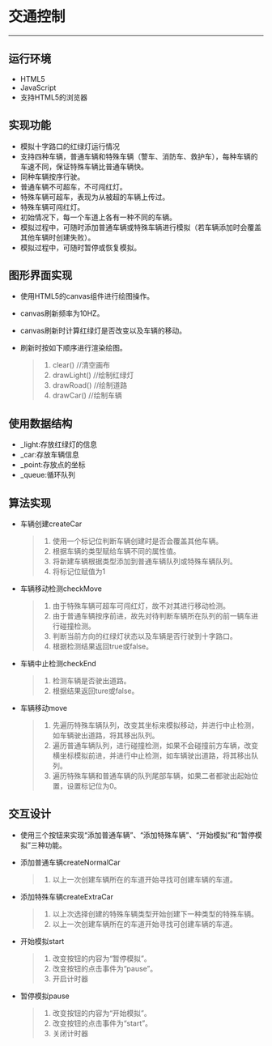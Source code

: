 # 交通控制
***
## 运行环境
* HTML5
* JavaScript
* 支持HTML5的浏览器

## 实现功能
* 模拟十字路口的红绿灯运行情况
* 支持四种车辆，普通车辆和特殊车辆（警车、消防车、救护车），每种车辆的车速不同，保证特殊车辆比普通车辆快。
* 同种车辆按序行驶。
* 普通车辆不可超车，不可闯红灯。
* 特殊车辆可超车，表现为从被超的车辆上传过。
* 特殊车辆可闯红灯。
* 初始情况下，每一个车道上各有一种不同的车辆。
* 模拟过程中，可随时添加普通车辆或特殊车辆进行模拟（若车辆添加时会覆盖其他车辆时创建失败）。
* 模拟过程中，可随时暂停或恢复模拟。

## 图形界面实现
* 使用HTML5的canvas组件进行绘图操作。
* canvas刷新频率为10HZ。
* canvas刷新时计算红绿灯是否改变以及车辆的移动。
* 刷新时按如下顺序进行渲染绘图。

	> 1. clear() //清空画布
	> 2. drawLight() //绘制红绿灯
	> 3. drawRoad() //绘制道路
	> 4. drawCar() //绘制车辆

## 使用数据结构
* _light:存放红绿灯的信息
* _car:存放车辆信息
* _point:存放点的坐标
* _queue:循环队列

## 算法实现
* 车辆创建createCar

	> 1. 使用一个标记位判断车辆创建时是否会覆盖其他车辆。
	> 2. 根据车辆的类型赋给车辆不同的属性值。
	> 3. 将新建车辆根据类型添加到普通车辆队列或特殊车辆队列。
	> 4. 将标记位赋值为1

* 车辆移动检测checkMove

	> 1. 由于特殊车辆可超车可闯红灯，故不对其进行移动检测。
	> 2. 由于普通车辆按序前进，故先对待判断车辆所在队列的前一辆车进行碰撞检测。
	> 3. 判断当前方向的红绿灯状态以及车辆是否行驶到十字路口。
	> 4. 根据检测结果返回true或false。

* 车辆中止检测checkEnd

	> 1. 检测车辆是否驶出道路。
	> 2. 根据结果返回ture或false。

* 车辆移动move

	> 1. 先遍历特殊车辆队列，改变其坐标来模拟移动，并进行中止检测，如车辆驶出道路，将其移出队列。
	> 2. 遍历普通车辆队列，进行碰撞检测，如果不会碰撞前方车辆，改变横坐标模拟前进，并进行中止检测，如车辆驶出道路，将其移出队列。
	> 3. 遍历特殊车辆和普通车辆的队列尾部车辆，如果二者都驶出起始位置，设置标记位为0。

## 交互设计
* 使用三个按钮来实现“添加普通车辆”、“添加特殊车辆”、“开始模拟”和“暂停模拟”三种功能。
* 添加普通车辆createNormalCar

	> 1. 以上一次创建车辆所在的车道开始寻找可创建车辆的车道。

* 添加特殊车辆createExtraCar

	> 1. 以上次选择创建的特殊车辆类型开始创建下一种类型的特殊车辆。
	> 2. 以上一次创建车辆所在的车道开始寻找可创建车辆的车道。

* 开始模拟start

	> 1. 改变按钮的内容为“暂停模拟”。
	> 2. 改变按钮的点击事件为“pause”。
	> 3. 开启计时器

* 暂停模拟pause

	> 1. 改变按钮的内容为“开始模拟”。
	> 2. 改变按钮的点击事件为“start”。
	> 3. 关闭计时器
